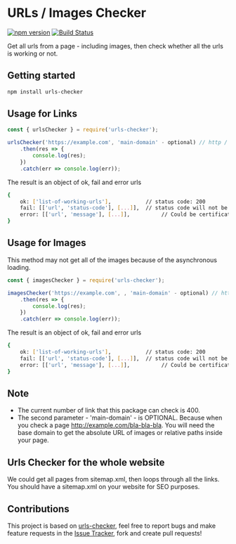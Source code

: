 # URLs / Images Checker
[![npm version](https://badge.fury.io/js/urls-checker.svg)](https://badge.fury.io/js/urls-checker) [![Build Status](https://travis-ci.org/dalenguyen/urls-checker.svg?branch=master)](https://travis-ci.org/dalenguyen/urls-checker)

Get all urls from a page - including images, then check whether all the urls is working or not.

## Getting started

```sh
npm install urls-checker
```

## Usage for Links

```javascript
const { urlsChecker } = require('urls-checker');

urlsChecker('https://example.com', 'main-domain' - optional) // http / https is important
    .then(res => {
        console.log(res);
    })
    .catch(err => console.log(err));
```

The result is an object of ok, fail and error urls

```sh
{
    ok: ['list-of-working-urls'],           // status code: 200
    fail: [['url', 'status-code'], [...]],  // status code will not be 200
    error: [['url', 'message'], [...]],          // Could be certificate / authenticate error
}
```

## Usage for Images

This method may not get all of the images because of the asynchronous loading.

```javascript
const { imagesChecker } = require('urls-checker');

imagesChecker('https://example.com', , 'main-domain' - optional) // http / https is important
    .then(res => {
        console.log(res);
    })
    .catch(err => console.log(err));
```

The result is an object of ok, fail and error urls

```sh
{
    ok: ['list-of-working-urls'],           // status code: 200
    fail: [['url', 'status-code'], [...]],  // status code will not be 200
    error: [['url', 'message'], [...]],          // Could be certificate / authenticate error
}
```

## Note 

* The current number of link that this package can check is 400.
* The second parameter - 'main-domain' - is OPTIONAL. Because when you check a page http://example.com/bla-bla-bla. You will need the base domain to get the absolute URL of images or relative paths inside your page.

## Urls Checker for the whole website

We could get all pages from sitemap.xml, then loops through all the links. You should have a sitemap.xml on your website for SEO purposes.

## Contributions

This project is based on [urls-checker](https://github.com/dalenguyen/urls-checker), feel free to report bugs and make feature requests in the [Issue Tracker](https://github.com/dalenguyen/urls-checker/issues), fork and create pull requests!